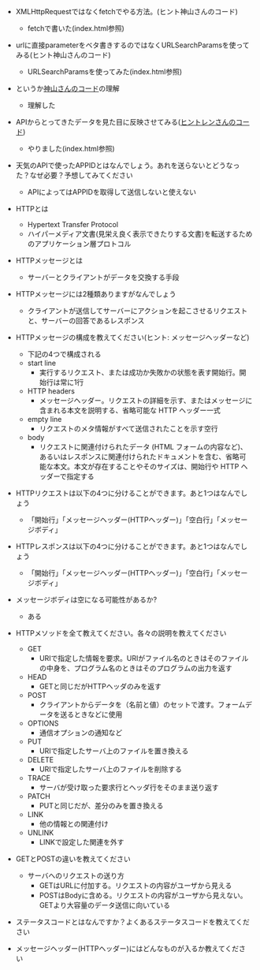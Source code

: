 - XMLHttpRequestではなくfetchでやる方法。(ヒント神山さんのコード)
  - fetchで書いた(index.html参照)
- urlに直接parameterをベタ書きするのではなくURLSearchParamsを使ってみる(ヒント神山さんのコード)
  - URLSearchParamsを使ってみた(index.html参照)
- というか[神山さんのコード][link1]の理解
  - 理解した
- APIからとってきたデータを見た目に反映させてみる([ヒントレンさんのコード][link2])
  - やりました(index.html参照)
- 天気のAPIで使ったAPPIDとはなんでしょう。あれを送らないとどうなった？なぜ必要？予想してみてください
  - APIによってはAPPIDを取得して送信しないと使えない

- HTTPとは
  - Hypertext Transfer Protocol
  - ハイパーメディア文書(見栄え良く表示できたりする文書)を転送するためのアプリケーション層プロトコル
- HTTPメッセージとは
  - サーバーとクライアントがデータを交換する手段
- HTTPメッセージには2種類ありますがなんでしょう
  - クライアントが送信してサーバーにアクションを起こさせるリクエストと、サーバーの回答であるレスポンス
- HTTPメッセージの構成を教えてください(ヒント: メッセージヘッダーなど)
  - 下記の4つで構成される
  - start line
    - 実行するリクエスト、または成功か失敗かの状態を表す開始行。開始行は常に1行
  - HTTP headers
    - メッセージヘッダー。リクエストの詳細を示す、またはメッセージに含まれる本文を説明する、省略可能な HTTP ヘッダー一式
  - empty line
    - リクエストのメタ情報がすべて送信されたことを示す空行
  - body
    - リクエストに関連付けられたデータ (HTML フォームの内容など)、あるいはレスポンスに関連付けられたドキュメントを含む、省略可能な本文。本文が存在することやそのサイズは、開始行や HTTP ヘッダーで指定する
- HTTPリクエストは以下の4つに分けることができます。あと1つはなんでしょう
  - 「開始行」「メッセージヘッダー(HTTPヘッダー)」「空白行」「メッセージボディ」
- HTTPレスポンスは以下の4つに分けることができます。あと1つはなんでしょう
  - 「開始行」「メッセージヘッダー(HTTPヘッダー)」「空白行」「メッセージボディ」
- メッセージボディは空になる可能性があるか?
  - ある
- HTTPメソッドを全て教えてください。各々の説明を教えてください
  - GET
    - URIで指定した情報を要求。URIがファイル名のときはそのファイルの中身を、プログラム名のときはそのプログラムの出力を返す
  - HEAD
    - GETと同じだがHTTPヘッダのみを返す
  - POST
    - クライアントからデータを（名前と値）のセットで渡す。フォームデータを送るときなどに使用
  - OPTIONS
    - 通信オプションの通知など
  - PUT
    - URIで指定したサーバ上のファイルを置き換える
  - DELETE
    - URIで指定したサーバ上のファイルを削除する
  - TRACE
    - サーバが受け取った要求行とヘッダ行をそのまま送り返す
  - PATCH
    - PUTと同じだが、差分のみを置き換える
  - LINK
    - 他の情報との関連付け
  - UNLINK
    - LINKで設定した関連を外す
- GETとPOSTの違いを教えてください
  - サーバへのリクエストの送り方
    - GETはURLに付加する。リクエストの内容がユーザから見える
    - POSTはBodyに含める。リクエストの内容がユーザから見えない。GETより大容量のデータ送信に向いている
- ステータスコードとはなんですか？よくあるステータスコードを教えてください
- メッセージヘッダー(HTTPヘッダー)にはどんなものが入るか教えてください


[link1]:https://github.com/MtDeity/ajax_weather/pull/1/files
[link2]:https://github.com/necocoa/weather_get/pull/1/files
